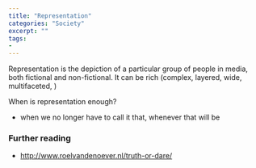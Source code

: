 ```yaml
---
title: "Representation"
categories: "Society"
excerpt: ""
tags:
- 
---
```

Representation is the depiction of a particular group of people in media, both fictional and non-fictional. It can be rich (complex, layered, wide, multifaceted, )


When is representation enough?
- when we no longer have to call it that, whenever that will be


### Further reading 
- http://www.roelvandenoever.nl/truth-or-dare/